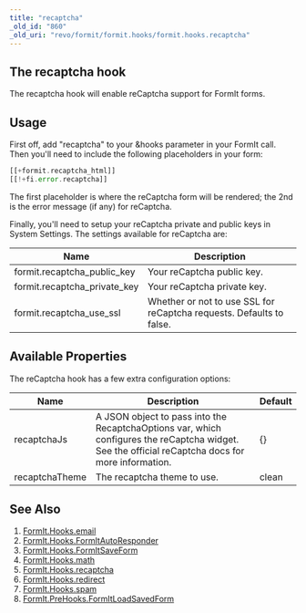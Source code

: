 ```yaml
---
title: "recaptcha"
_old_id: "860"
_old_uri: "revo/formit/formit.hooks/formit.hooks.recaptcha"
---
```


## The recaptcha hook

The recaptcha hook will enable reCaptcha support for FormIt forms.

## Usage

First off, add "recaptcha" to your &hooks parameter in your FormIt call. Then you'll need to include the following placeholders in your form:

``` php
[[+formit.recaptcha_html]]
[[!+fi.error.recaptcha]]
```

The first placeholder is where the reCaptcha form will be rendered; the 2nd is the error message (if any) for reCaptcha.

Finally, you'll need to setup your reCaptcha private and public keys in System Settings. The settings available for reCaptcha are:

| Name                           | Description                                                          |
| ------------------------------ | -------------------------------------------------------------------- |
| formit.recaptcha\_public\_key  | Your reCaptcha public key.                                           |
| formit.recaptcha\_private\_key | Your reCaptcha private key.                                          |
| formit.recaptcha\_use\_ssl     | Whether or not to use SSL for reCaptcha requests. Defaults to false. |

## Available Properties

The reCaptcha hook has a few extra configuration options:

| Name           | Description                                                                                                                                       | Default |
| -------------- | ------------------------------------------------------------------------------------------------------------------------------------------------- | ------- |
| recaptchaJs    | A JSON object to pass into the RecaptchaOptions var, which configures the reCaptcha widget. See the official reCaptcha docs for more information. | {}      |
| recaptchaTheme | The recaptcha theme to use.                                                                                                                       | clean   |

## See Also

1. [FormIt.Hooks.email](extras/formit/formit.hooks/email)
2. [FormIt.Hooks.FormItAutoResponder](extras/formit/formit.hooks/formitautoresponder)
3. [FormIt.Hooks.FormItSaveForm](extras/formit/formit.hooks/formitsaveform)
4. [FormIt.Hooks.math](extras/formit/formit.hooks/math)
5. [FormIt.Hooks.recaptcha](extras/formit/formit.hooks/recaptcha)
6. [FormIt.Hooks.redirect](extras/formit/formit.hooks/redirect)
7. [FormIt.Hooks.spam](extras/formit/formit.hooks/spam)
8. [FormIt.PreHooks.FormItLoadSavedForm](extras/formit/formit.hooks/prehooks.formitloadsavedform)
